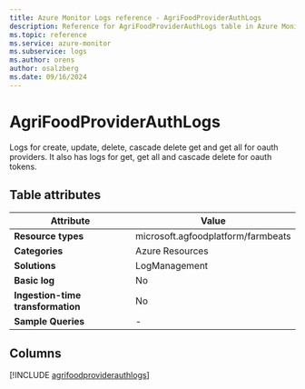 ```yaml
---
title: Azure Monitor Logs reference - AgriFoodProviderAuthLogs
description: Reference for AgriFoodProviderAuthLogs table in Azure Monitor Logs.
ms.topic: reference
ms.service: azure-monitor
ms.subservice: logs
ms.author: orens
author: osalzberg
ms.date: 09/16/2024
---
```


# AgriFoodProviderAuthLogs

Logs for create, update, delete, cascade delete get and get all for oauth providers. It also has logs for get, get all and cascade delete for oauth tokens.


## Table attributes

|Attribute|Value|
|---|---|
|**Resource types**|microsoft.agfoodplatform/farmbeats|
|**Categories**|Azure Resources|
|**Solutions**| LogManagement|
|**Basic log**|No|
|**Ingestion-time transformation**|No|
|**Sample Queries**|-|



## Columns
  
[!INCLUDE [agrifoodproviderauthlogs](~/reusable-content/ce-skilling/azure/includes/azure-monitor/reference/tables/agrifoodproviderauthlogs-include.md)]
